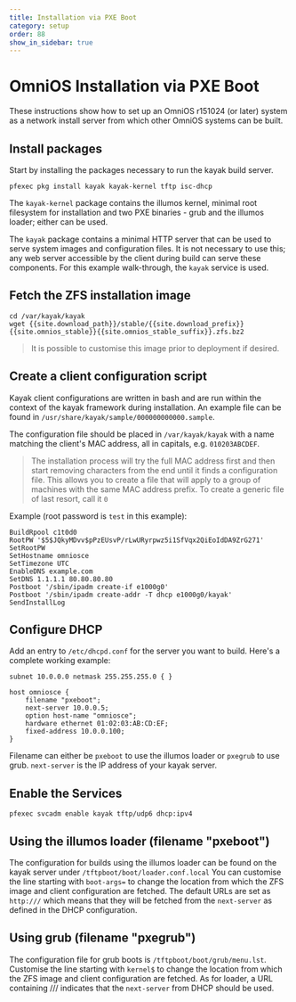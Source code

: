 ```yaml
---
title: Installation via PXE Boot
category: setup
order: 88
show_in_sidebar: true
---
```


# OmniOS Installation via PXE Boot

These instructions show how to set up an OmniOS r151024 (or later) system
as a network install server from which other OmniOS systems can be built.

## Install packages

Start by installing the packages necessary to run the kayak build server.

```
pfexec pkg install kayak kayak-kernel tftp isc-dhcp
```

The `kayak-kernel` package contains the illumos kernel, minimal root
filesystem for installation and two PXE binaries - grub and the illumos
loader; either can be used.

The `kayak` package contains a minimal HTTP server that can be used to
serve system images and configuration files. It is not necessary to use this;
any web server accessible by the client during build can serve these
components. For this example walk-through, the `kayak` service is used.

## Fetch the ZFS installation image

```
cd /var/kayak/kayak
wget {{site.download_path}}/stable/{{site.download_prefix}}{{site.omnios_stable}}{{site.omnios_stable_suffix}}.zfs.bz2
```

> It is possible to customise this image prior to deployment if desired.

## Create a client configuration script

Kayak client configurations are written in bash and are run within the context
of the kayak framework during installation. An example file can be found in
`/usr/share/kayak/sample/000000000000.sample`.

The configuration file should be placed in `/var/kayak/kayak` with a name
matching the client's MAC address, all in capitals, e.g. `010203ABCDEF`.

> The installation process will try the full MAC address first and then
> start removing characters from the end until it finds a configuration
> file. This allows you to create a file that will apply to a group of
> machines with the same MAC address prefix. To create a generic file of
> last resort, call it `0`

Example (root password is `test` in this example):

```
BuildRpool c1t0d0
RootPW '$5$JQkyMDvv$pPzEUsvP/rLwURyrpwz5i1SfVqx2QiEoIdDA9ZrG271'
SetRootPW
SetHostname omniosce
SetTimezone UTC
EnableDNS example.com
SetDNS 1.1.1.1 80.80.80.80
Postboot '/sbin/ipadm create-if e1000g0'
Postboot '/sbin/ipadm create-addr -T dhcp e1000g0/kayak'
SendInstallLog
```

## Configure DHCP

Add an entry to `/etc/dhcpd.conf` for the server you want to build.
Here's a complete working example:

```
subnet 10.0.0.0 netmask 255.255.255.0 { }

host omniosce {
	filename "pxeboot";
	next-server 10.0.0.5;
	option host-name "omniosce";
	hardware ethernet 01:02:03:AB:CD:EF;
	fixed-address 10.0.0.100;
}

```

Filename can either be `pxeboot` to use the illumos loader or `pxegrub` to
use grub.
`next-server` is the IP address of your kayak server.

## Enable the Services

```
pfexec svcadm enable kayak tftp/udp6 dhcp:ipv4
```

## Using the illumos loader (filename "pxeboot")

The configuration for builds using the illumos loader can be found
on the kayak server under `/tftpboot/boot/loader.conf.local`
You can customise the line starting with `boot-args=` to change the location
from which the ZFS image and client configuration are fetched. The default
URLs are set as `http:///` which means that they will be fetched from the
`next-server` as defined in the DHCP configuration.

## Using grub (filename "pxegrub")

The configuration file for grub boots is `/tftpboot/boot/grub/menu.lst`.
Customise the line starting with `kernel$` to change the location from
which the ZFS image and client configuration are fetched. As for loader,
a URL containing /// indicates that the `next-server` from DHCP should be
used.

